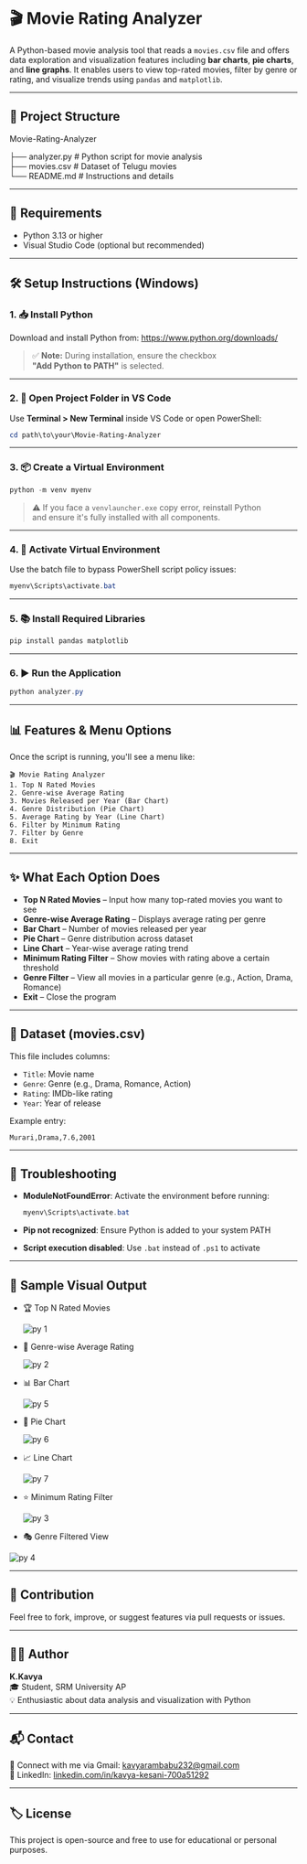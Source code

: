 # 🎬 Movie Rating Analyzer

A Python-based movie analysis tool that reads a `movies.csv` file and offers data exploration and visualization features including **bar charts**, **pie charts**, and **line graphs**. It enables users to view top-rated movies, filter by genre or rating, and visualize trends using `pandas` and `matplotlib`.

---

## 📁 Project Structure

Movie-Rating-Analyzer

├── analyzer.py      # Python script for movie analysis  
├── movies.csv       # Dataset of Telugu movies  
└── README.md        # Instructions and details

---

## 🐍 Requirements

- Python 3.13 or higher  
- Visual Studio Code (optional but recommended)

---

## 🛠️ Setup Instructions (Windows)

### 1. 📥 Install Python

Download and install Python from: https://www.python.org/downloads/

> ✅ **Note:** During installation, ensure the checkbox  
> **"Add Python to PATH"** is selected.

---

### 2. 📁 Open Project Folder in VS Code

Use **Terminal > New Terminal** inside VS Code or open PowerShell:

```powershell
cd path\to\your\Movie-Rating-Analyzer
```

---

### 3. 📦 Create a Virtual Environment

```powershell
python -m venv myenv
```

> ⚠️ If you face a `venvlauncher.exe` copy error, reinstall Python  
> and ensure it's fully installed with all components.

---

### 4. 🔄 Activate Virtual Environment

Use the batch file to bypass PowerShell script policy issues:

```powershell
myenv\Scripts\activate.bat
```

---

### 5. 📚 Install Required Libraries

```powershell
pip install pandas matplotlib
```

---

### 6. ▶️ Run the Application

```powershell
python analyzer.py
```

---

## 📊 Features & Menu Options

Once the script is running, you'll see a menu like:

```
🎬 Movie Rating Analyzer
1. Top N Rated Movies
2. Genre-wise Average Rating
3. Movies Released per Year (Bar Chart)
4. Genre Distribution (Pie Chart)
5. Average Rating by Year (Line Chart)
6. Filter by Minimum Rating
7. Filter by Genre
8. Exit
```

---

## ✨ What Each Option Does

- **Top N Rated Movies** – Input how many top-rated movies you want to see  
- **Genre-wise Average Rating** – Displays average rating per genre  
- **Bar Chart** – Number of movies released per year  
- **Pie Chart** – Genre distribution across dataset  
- **Line Chart** – Year-wise average rating trend  
- **Minimum Rating Filter** – Show movies with rating above a certain threshold  
- **Genre Filter** – View all movies in a particular genre (e.g., Action, Drama, Romance)  
- **Exit** – Close the program

---

## 🧾 Dataset (movies.csv)

This file includes columns:

- `Title`: Movie name  
- `Genre`: Genre (e.g., Drama, Romance, Action)  
- `Rating`: IMDb-like rating  
- `Year`: Year of release  

Example entry:

```
Murari,Drama,7.6,2001
```

---

## 🚫 Troubleshooting

- **ModuleNotFoundError**: Activate the environment before running:
  ```powershell
  myenv\Scripts\activate.bat
  ```

- **Pip not recognized**: Ensure Python is added to your system PATH

- **Script execution disabled**: Use `.bat` instead of `.ps1` to activate

---

## 📸 Sample Visual Output

- 🏆 Top N Rated Movies

  ![py 1](https://github.com/user-attachments/assets/efb1fc28-4096-4405-8f63-121ce5ecd2ec)

- 🧮 Genre-wise Average Rating

  ![py 2](https://github.com/user-attachments/assets/0d2caf55-cf32-4af2-a4d7-594694b92eab)
 
- 📊 Bar Chart

  ![py 5](https://github.com/user-attachments/assets/3b822eb5-27f7-4e3d-9440-8639ec0e5cc2)

- 🥧 Pie Chart

  ![py 6](https://github.com/user-attachments/assets/5e6abec0-136e-443c-a760-c88effd8a66d)

- 📈 Line Chart

  ![py 7](https://github.com/user-attachments/assets/15a7c321-f083-4ede-95cd-2e29b9d30dc1)

- ⭐ Minimum Rating Filter

  ![py 3](https://github.com/user-attachments/assets/3ef83bc5-d6f5-4235-ad0a-138ce31cf0d2)

- 🎭 Genre Filtered View

![py 4](https://github.com/user-attachments/assets/50114650-c295-41d3-bad6-8b082c7393d1)

---

## 🤝 Contribution

Feel free to fork, improve, or suggest features via pull requests or issues.

---

## 🙋‍♀️ Author

**K.Kavya**  
🎓 Student, SRM University AP  
💡 Enthusiastic about data analysis and visualization with Python

---

## 📬 Contact

📧 Connect with me via Gmail: [kavyarambabu232@gmail.com](mailto:kavyarambabu232@gmail.com)  
🔗 LinkedIn: [linkedin.com/in/kavya-kesani-700a51292](https://www.linkedin.com/in/kavya-kesani-700a51292)

---

## 🏷️ License

This project is open-source and free to use for educational or personal purposes.
